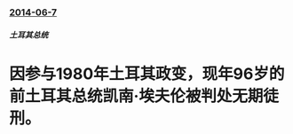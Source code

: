 ### [2014-06-7](/news/2014/06/7/index.md)

##### 土耳其总统
#  因参与1980年土耳其政变，现年96岁的前土耳其总统凯南·埃夫伦被判处无期徒刑。



